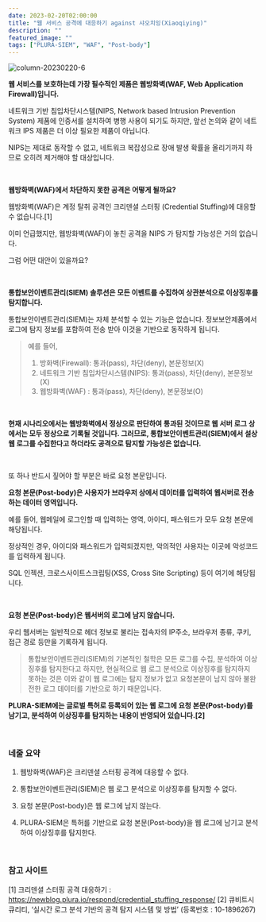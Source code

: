 ```yaml
---
date: 2023-02-20T02:00:00
title: "웹 서비스 공격에 대응하기 against 샤오치잉(Xiaoqiying)"
description: ""
featured_image: ""
tags: ["PLURA-SIEM", "WAF", "Post-body"]
---
```


![column-20230220-6](https://github.com/user-attachments/assets/ec557af0-de13-4f7e-a253-b9f17f5b51ea)

**웹 서비스를 보호하는데 가장 필수적인 제품은 웹방화벽(WAF, Web Application Firewall)입니다.**

네트워크 기반 침입차단시스템(NIPS, Network based Intrusion Prevention System) 제품에 인증서를 설치하여 병행 사용이 되기도 하지만, 앞선 논의와 같이 네트워크 IPS 제품은 더 이상 필요한 제품이 아닙니다.

NIPS는 제대로 동작할 수 없고, 네트워크 복잡성으로 장애 발생 확률을 올리기까지 하므로 오히려 제거해야 할 대상입니다.

<br>

**웹방화벽(WAF)에서 차단하지 못한 공격은 어떻게 될까요?**

웹방화벽(WAF)은 계정 탈취 공격인 크리덴셜 스터핑 (Credential Stuffing)에 대응할 수 없습니다.[1]

이미 언급했지만, 웹방화벽(WAF)이 놓친 공격을 NIPS 가 탐지할 가능성은 거의 없습니다.

그럼 어떤 대안이 있을까요?

<br>

**통합보안이벤트관리(SIEM) 솔루션은 모든 이벤트를 수집하여 상관분석으로 이상징후를 탐지합니다.**

통합보안이벤트관리(SIEM)는 자체 분석할 수 있는 기능은 없습니다. 정보보안제품에서 로그에 탐지 정보를 포함하여 전송 받아 이것을 기반으로 동작하게 됩니다.

> 예를 들어,
> 1) 방화벽(Firewall): 통과(pass), 차단(deny), 본문정보(X)
> 2) 네트워크 기반 침입차단시스템(NIPS): 통과(pass), 차단(deny), 본문정보(X)
> 3) 웹방화벽(WAF) : 통과(pass), 차단(deny), 본문정보(O)

<br>

**현재 시나리오에서는 웹방화벽에서 정상으로 판단하여 통과된 것이므로 웹 서버 로그 상에서는 모두 정상으로 기록될 것입니다.
그러므로, 통합보안이벤트관리(SIEM)에서 설상 웹 로그를 수집한다고 하더라도 공격으로 탐지할 가능성은 없습니다.**

<br>

또 하나 반드시 짚어야 할 부분은 바로 요청 본문입니다.

**요청 본문(Post-body)은 사용자가 브라우저 상에서 데이터를 입력하여 웹서버로 전송하는 데이터 영역입니다.**

예를 들어, 웹메일에 로그인할 때 입력하는 영역, 아이디, 패스워드가 모두 요청 본문에 해당됩니다.

정상적인 경우, 아이디와 패스워드가 입력되겠지만, 악의적인 사용자는 이곳에 악성코드를 입력하게 됩니다.

SQL 인젝션, 크로스사이트스크립팅(XSS, Cross Site Scripting) 등이 여기에 해당됩니다.

<br>

**요청 본문(Post-body)은 웹서버의 로그에 남지 않습니다.**

우리 웹서버는 일반적으로 헤더 정보로 불리는 접속자의 IP주소, 브라우저 종류, 쿠키, 접근 경로 등만을 기록하게 됩니다.

> 통합보안이벤트관리(SIEM)의 기본적인 철학은 모든 로그를 수집, 분석하여 이상징후를 탐지한다고 하지만,
> 현실적으로 웹 로그 분석으로 이상징후를 탐지하지 못하는 것은 이와 같이 웹 로그에는 탐지 정보가 없고 요청본문이 남지 않아 불완전한 로그 데이터를 기반으로 하기 때문입니다.

**PLURA-SIEM에는 글로벌 특허로 등록되어 있는 웹 로그에 요청 본문(Post-body)를 남기고, 분석하여 이상징후를 탐지하는 내용이 반영되어 있습니다.[2]**

<br>

### 네줄 요약

1) 웹방화벽(WAF)은 크리덴셜 스터핑 공격에 대응할 수 없다.

2) 통합보안이벤트관리(SIEM)은 웹 로그 분석으로 이상징후를 탐지할 수 없다.

3) 요청 본문(Post-body)은 웹 로그에 남지 않는다.

4) PLURA-SIEM은 특허를 기반으로 요청 본문(Post-body)을 웹 로그에 남기고 분석하여 이상징후를 탐지한다.

<br>

### 참고 사이트
[1] 크리덴셜 스터핑 공격 대응하기 : https://newblog.plura.io/respond/credential_stuffing_response/
[2] 큐비트시큐리티, ‘실시간 로그 분석 기반의 공격 탐지 시스템 및 방법’ (등록번호 : 10-1896267)
